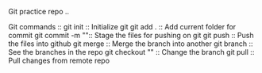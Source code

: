 Git practice repo ..

Git commands ::
git init  	:: Initialize git 
git add . 	:: Add current folder for commit
git commit -m "":: Stage the files for pushing on git
git push 	:: Push the files into github
git merge 	:: Merge the branch into another
git branch 	:: See the branches in the repo
git checkout ""	:: Change the branch
git pull	:: Pull changes from remote repo 
